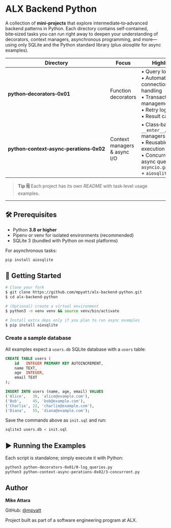 # ALX Backend Python

A collection of **mini‑projects** that explore intermediate‑to‑advanced backend patterns in Python. Each directory contains self‑contained, bite‑sized tasks you can run right away to deepen your understanding of decorators, context managers, asynchronous programming, and more—using only SQLite and the Python standard library (plus *aiosqlite* for async examples).

| Directory                               | Focus                        | Highlights                                                                                                                                       |
| --------------------------------------- | ---------------------------- | ------------------------------------------------------------------------------------------------------------------------------------------------ |
| **python‑decorators‑0x01**              | Function decorators          | • Query logging <br>• Automatic connection handling <br>• Transaction management <br>• Retry logic <br>• Result caching                          |
| **python‑context‑async‑perations‑0x02** | Context managers & async I/O | • Class‑based `__enter__/__exit__` managers <br>• Reusable query execution CM <br>• Concurrent async queries with `asyncio.gather` + `aiosqlite` |

> **Tip 🗒️** Each project has its own *README* with task‑level usage examples.

---

## 🛠️ Prerequisites

* Python **3.8 or higher**
* Pipenv or venv for isolated environments (recommended)
* SQLite 3 (bundled with Python on most platforms)

For asynchronous tasks:

```bash
pip install aiosqlite
```

## 🚀 Getting Started

```bash
# Clone your fork
$ git clone https://github.com/mpyatt/alx-backend-python.git
$ cd alx-backend-python

# (Optional) create a virtual environment
$ python3 -m venv venv && source venv/bin/activate

# Install extra deps only if you plan to run async examples
$ pip install aiosqlite
```

### Create a sample database

All examples expect a `users.db` SQLite database with a `users` table:

```sql
CREATE TABLE users (
    id   INTEGER PRIMARY KEY AUTOINCREMENT,
    name TEXT,
    age  INTEGER,
    email TEXT
);

INSERT INTO users (name, age, email) VALUES
('Alice',   30, 'alice@example.com'),
('Bob',     45, 'bob@example.com'),
('Charlie', 22, 'charlie@example.com'),
('Diana',   55, 'diana@example.com');
```

Save the commands above as `init.sql` and run:

```bash
sqlite3 users.db < init.sql
```

## ▶️ Running the Examples

Each script is standalone; simply execute it with Python:

```bash
python3 python-decorators-0x01/0-log_queries.py
python3 python-context-async-perations-0x02/3-concurrent.py
```

## Author

**Mike Attara**

GitHub: [@mpyatt](https://github.com/mpyatt)

Project built as part of a software engineering program at ALX.
